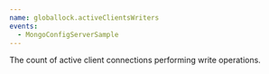 ```yaml
---
name: globallock.activeClientsWriters
events:
  - MongoConfigServerSample
---
```


The count of active client connections performing write operations.